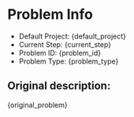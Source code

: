 # Problem Info
- Default Project: {default_project}
- Current Step: {current_step}
- Problem ID: {problem_id}
- Problem Type: {problem_type}

## Original description:
{original_problem}
